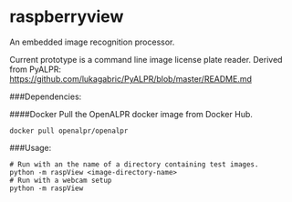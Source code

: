 # raspberryview

An embedded image recognition processor.

Current prototype is a command line image license plate reader.  Derived from PyALPR: https://github.com/lukagabric/PyALPR/blob/master/README.md

###Dependencies:

####Docker 
Pull the OpenALPR docker image from Docker Hub.
``` shell
docker pull openalpr/openalpr
```

###Usage:
``` shell
# Run with an the name of a directory containing test images.
python -m raspView <image-directory-name>
# Run with a webcam setup 
python -m raspView
```
